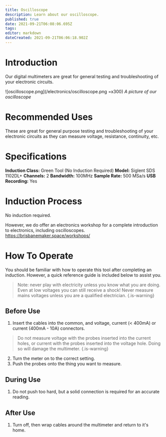 ```yaml
---
title: Oscilloscope
description: Learn about our oscilloscope.
published: true
date: 2021-09-21T06:08:06.695Z
tags: 
editor: markdown
dateCreated: 2021-09-21T06:06:18.902Z
---
```


# Introduction
Our digital multimeters are great for general testing and troubleshooting of your electronic circuits.

![oscilloscope.png](/electronics/oscilloscope.png =x300)
*A picture of our oscilloscope*

# Recommended Uses
These are great for general purpose testing and troubleshooting of your electronic circuits as they can measure voltage, resistance, continuity, etc.

# Specifications
**Induction Class:** Green Tool (No Induction Required)
**Model:** Siglent SDS 1102DL+
**Channels:** 2
**Bandwidth:** 100MHz
**Sample Rate:** 500 MSa/s
**USB Recording:** Yes

# Induction Process
No induction required.

However, we do offer an electronics workshop for a complete introduction to electronics, including oscilloscopes.
https://brisbanemaker.space/workshops/

# How To Operate
You should be familiar with how to operate this tool after completing an induction. However, a quick reference guide is included below to assist you.

> Note: never play with electricity unless you know what you are doing. Even at low voltages you can still receive a shock! Never measure mains voltages unless you are a qualified electrician.
{.is-warning}

## Before Use
1. Insert the cables into the common, and voltage, current (< 400mA) or current (400mA - 10A) connectors.
> Do not measure voltage with the probes inserted into the current holes, or current with the probes inserted into the voltage hole. Doing so will damage the multimeter.
{.is-warning}
2. Turn the meter on to the correct setting.
3. Push the probes onto the thing you want to measure.

## During Use
1. Do not push too hard, but a solid connection is required for an accurate reading.

## After Use
1. Turn off, then wrap cables around the multimeter and return to it's home.
